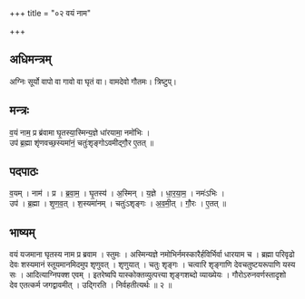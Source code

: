 +++
title = "०२ वयं नाम"

+++
## अधिमन्त्रम्
अग्निः सूर्यो वापो वा गावो वा घृतं वा। वामदेवो गौतमः। त्रिष्टुप्।

## मन्त्रः
व॒यं नाम॒ प्र ब्र॑वामा घृ॒तस्या॒स्मिन्य॒ज्ञे धा॑रयामा॒ नमो॑भिः ।  
उप॑ ब्र॒ह्मा शृ॑णवच्छ॒स्यमा॑नं॒ चतुः॑शृङ्गोऽवमीद्गौ॒र ए॒तत् ॥

## पदपाठः
व॒यम् । नाम॑ । प्र । ब्र॒वा॒म॒ । घृ॒तस्य॑ । अ॒स्मिन् । य॒ज्ञे । धा॒र॒या॒म॒ । नमः॑ऽभिः ।  
उप॑ । ब्र॒ह्मा । शृ॒ण॒व॒त् । श॒स्यमा॑नम् । चतुः॑ऽशृङ्गः । अ॒व॒मी॒त् । गौ॒रः । ए॒तत् ॥

## भाष्यम्
वयं यजमाना घृतस्य नाम प्र ब्रवाम । स्तुमः । अस्मिन्यज्ञे नमोभिर्नमस्कारैर्हविर्भिर्वा धारयाम च । ब्रह्मा परिवृढो देवः शस्यमानं स्तूयमानमिदमुप शृणुवत् । शृणुयात् । चतुः शृङ्गः । चत्वारि शृङ्गाणि देवचतुष्टयरूपाणि यस्य सः । आदित्याग्निपक्श एवम् । इतरेष्वपि यास्कोक्तव्युत्पत्त्या शृङ्गशब्दो व्याख्येयः । गौरोऽरुनवर्णस्तादृशो देव एतत्कर्म जगद्वावमीत् । उद्गिरति । निर्वहतीत्यर्थः ॥ २ ॥
